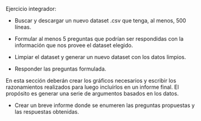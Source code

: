 Ejercicio integrador:

- Buscar y descargar un nuevo dataset .csv que tenga, al menos, 500 líneas.

- Formular al menos 5 preguntas que podrían ser respondidas con la información 
que nos provee el dataset elegido.

- Limpiar el dataset y generar un nuevo dataset con los datos limpios.

- Responder las preguntas formulada.

En esta sección deberán crear los gráficos necesarios y escribir los
razonamientos realizados para luego incluírlos en un informe final. 
El propósito es generar una serie de argumentos basados en los datos.

- Crear un breve informe donde se enumeren las preguntas propuestas y
las respuestas obtenidas.
